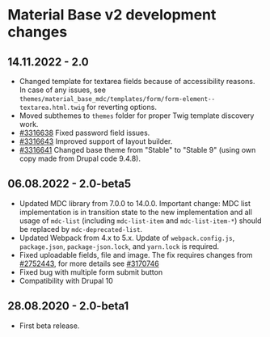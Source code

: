 Material Base v2 development changes
====================================

14.11.2022 - 2.0
----------------

* Changed template for textarea fields because of accessibility reasons.
  In case of any issues, see
  `themes/material_base_mdc/templates/form/form-element--textarea.html.twig`
  for reverting options.
* Moved subthemes to `themes` folder for proper Twig template discovery work.
* [#3316638](https://www.drupal.org/project/material_base/issues/3316638) Fixed password field issues.
* [#3316643](https://www.drupal.org/project/material_base/issues/3316643) Improved support of layout builder.
* [#3316641](https://www.drupal.org/project/material_base/issues/3316641) Changed base theme from "Stable" to "Stable 9" (using own copy made from Drupal code 9.4.8).

06.08.2022 - 2.0-beta5
----------------------

* Updated MDC library from 7.0.0 to 14.0.0.
  Important change: MDC list implementation is in transition state to the new
  implementation and all usage of `mdc-list` (including `mdc-list-item` and
  `mdc-list-item-*`) should be replaced by `mdc-deprecated-list`.
* Updated Webpack from 4.x to 5.x. Update of `webpack.config.js`,
  `package.json`, `package-json.lock`, and `yarn.lock` is required.
* Fixed uploadable fields, file and image.
  The fix requires changes from [#2752443](https://www.drupal.org/project/drupal/issues/2752443), for more details see [#3170746](https://www.drupal.org/project/material_base/issues/3170746)
* Fixed bug with multiple form submit button
* Compatibility with Drupal 10

28.08.2020 - 2.0-beta1
----------------------

* First beta release.
